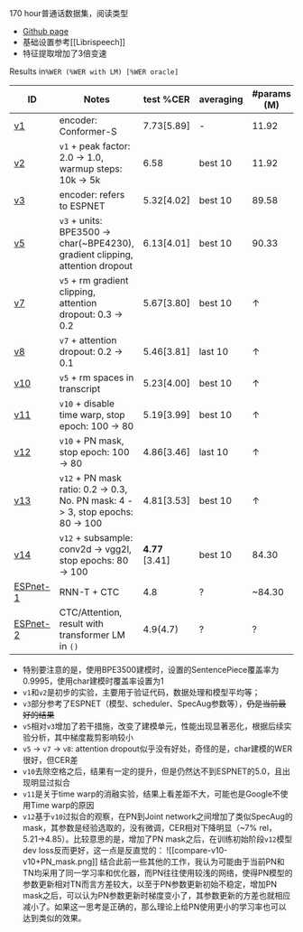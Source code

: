 170 hour普通话数据集，阅读类型

- [Github page](https://github.com/maxwellzh/Transducer-dev/tree/main/egs/aishell)
- 基础设置参考[[Librispeech]]
- 特征提取增加了3倍变速

Results in`%WER (%WER with LM) [%WER oracle]`

| ID                                                                                                                                                | Notes                                                                          | test %CER         | averaging | \#params (M) |
| ------------------------------------------------------------------------------------------------------------------------------------------------- | ------------------------------------------------------------------------------ | ----------------- | --------- | ------------ |
| [v1](https://github.com/maxwellzh/Transducer-dev/tree/main/egs/aishell/exp/rnnt-v1)                                                               | encoder: Conformer-S                                                           | 7.73\[5.89\]      | -         | 11.92        |
| [v2](https://github.com/maxwellzh/Transducer-dev/tree/main/egs/aishell/exp/rnnt-v2)                                                               | `v1` + peak factor\: 2.0 -> 1.0, warmup steps\: 10k -> 5k                      | 6.58              | best 10   | 11.92        |
| [v3](https://github.com/maxwellzh/Transducer-dev/tree/main/egs/aishell/exp/rnnt-v3)                                                               | encoder: refers to ESPNET                                                      | 5.32\[4.02\]      | best 10   | 89.58        |
| [v5](https://github.com/maxwellzh/Transducer-dev/tree/main/egs/aishell/exp/rnnt-v5)                                                               | `v3` + units\: BPE3500 -> char(~BPE4230), gradient clipping, attention dropout | 6.13\[4.01\]      | best 10   | 90.33        |
| [v7](https://github.com/maxwellzh/Transducer-dev/tree/main/egs/aishell/exp/rnnt-v7)                                                               | `v5` + rm gradient clipping, attention dropout\: 0.3 -> 0.2                    | 5.67\[3.80\]      | best 10   | ↑            |
| [v8](https://github.com/maxwellzh/Transducer-dev/tree/main/egs/aishell/exp/rnnt-v8)                                                               | `v7` + attention dropout\: 0.2 -> 0.1                                          | 5.46\[3.81\]      | last 10   | ↑            |
| [v10](https://github.com/maxwellzh/Transducer-dev/tree/main/egs/aishell/exp/rnnt-v10)                                                             | `v5` + rm spaces in transcript                                                 | 5.23\[4.00\]      | best 10   | ↑            |
| [v11](https://github.com/maxwellzh/Transducer-dev/tree/main/egs/aishell/exp/rnnt-v11)                                                             | `v10` + disable time warp, stop epoch\: 100 -> 80                              | 5.19\[3.99\]      | best 10   | ↑            |
| [v12](https://github.com/maxwellzh/Transducer-dev/tree/main/egs/aishell/exp/rnnt-v12)                                                             | `v10` + PN mask, stop epoch\: 100 -> 80                                        | 4.86\[3.46\]      | last 10   | ↑            |
| [v13](https://github.com/maxwellzh/Transducer-dev/tree/main/egs/aishell/exp/rnnt-v13)                                                             | `v12` + PN mask ratio: 0.2 -> 0.3, No. PN mask: 4 -> 3, stop epochs: 80 -> 100 | 4.81\[3.53\]      | best 10   | ↑            |
| [v14](https://github.com/maxwellzh/Transducer-dev/tree/main/egs/aishell/exp/rnnt-v14)                                                             | `v12` + subsample: conv2d -> vgg2l, stop epochs: 80 -> 100                     | **4.77** \[3.41\] | best 10   | 84.30        |
| [ESPnet-1](https://github.com/espnet/espnet/blob/master/egs/aishell/asr1/RESULTS.md#conformer-transducer-with-auxiliary-task-ctc-weight--05)      | RNN-T + CTC                                                                    | 4.8               | ?         | ~84.30       |
| [ESPnet-2](https://github.com/espnet/espnet/tree/master/egs2/aishell/asr1#conformer--specaug--speed-perturbation-featsraw-n_fft512-hop_length128) | CTC/Attention, result with transformer LM in `()`                              | 4.9(4.7)          | ?         | ?            |

- 特别要注意的是，使用BPE3500建模时，设置的SentencePiece覆盖率为0.9995，使用char建模时覆盖率设置为1
- `v1`和`v2`是初步的实验，主要用于验证代码，数据处理和模型平均等；
- `v3`部分参考了ESPNET（模型、scheduler、SpecAug参数等），~~仍是当前最好的结果~~
- `v5`相对`v3`增加了若干措施，改变了建模单元，性能出现显著恶化，根据后续实验分析，其中梯度裁剪影响较小
- `v5` -> `v7` -> `v8`: attention dropout似乎没有好处，奇怪的是，char建模的WER很好，但CER差
- `v10`去除空格之后，结果有一定的提升，但是仍然达不到ESPNET的5.0，且出现明显过拟合
- `v11`是关于time warp的消融实验，结果上看差距不大，可能也是Google不使用Time warp的原因
- `v12`基于`v10`过拟合的观察，在PN到Joint network之间增加了类似SpecAug的mask，其参数是经验选取的，没有微调，CER相对下降明显（~7% rel，5.21->4.85）。比较意思的是，增加了PN mask之后，在训练初始阶段`v12`模型dev loss反而更好，这一点是反直觉的：
   ![[compare-v10-v10+PN_mask.png]]
   结合此前一些其他的工作，我认为可能由于当前PN和TN均采用了同一学习率和优化器，而PN往往使用较浅的网络，使得PN模型的参数更新相对TN而言方差较大，以至于PN参数更新初始不稳定，增加PN mask之后，可以认为PN参数更新时梯度变小了，其参数更新的方差也就相应减小了。如果这一思考是正确的，那么理论上给PN使用更小的学习率也可以达到类似的效果。